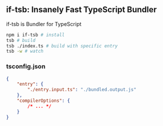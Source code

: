 ## if-tsb: Insanely Fast TypeScript Bundler
if-tsb is Bundler for TypeScript

```sh
npm i if-tsb # install
tsb # build
tsb ./index.ts # build with specific entry
tsb -w # watch
```


### tsconfig.json
```json
{
    "entry": {
        "./entry.input.ts": "./bundled.output.js"
    },
    "compilerOptions": {
        /* ... */
    }
}
```